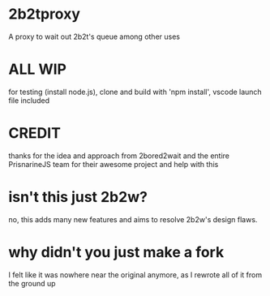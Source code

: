 # 2b2tproxy
A proxy to wait out 2b2t's queue among other uses

# ALL WIP
for testing (install node.js), clone and build with 'npm install', vscode launch file included

# CREDIT
thanks for the idea and approach from 2bored2wait and the entire PrisnarineJS team for their awesome project and help with this

# isn't this just 2b2w?
no, this adds many new features and aims to resolve 2b2w's design flaws.

# why didn't you just make a fork
I felt like it was nowhere near the original anymore, as I rewrote all of it from the ground up
